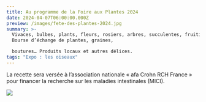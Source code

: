 ```yaml
---
title: Au programme de la Foire aux Plantes 2024
date: 2024-04-07T06:00:00.000Z
preview: /images/fete-des-plantes-2024.jpg
summary: >-
  Vivaces, bulbes, plants, fleurs, rosiers, arbres, succulentes, fruitiers et
  Bourse d’échange de plantes, graines,

  boutures… Produits locaux et autres délices. 
tags: "Expo : les oiseaux"
---
```

La recette sera versée à l’association nationale « afa Crohn RCH France » pour financer la recherche sur les maladies intestinales (MICI).

![](/images/2024-affiche-concert-v3_adobestock_341124942-converti-_page-0001.jpg)

![]()
